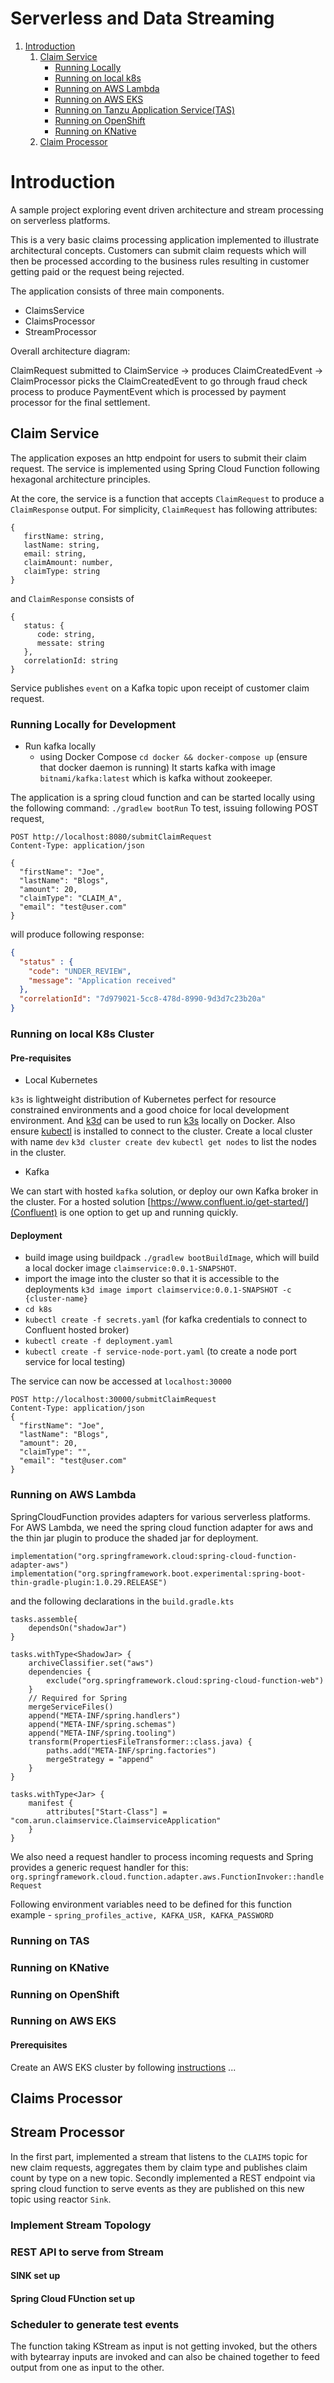 # Serverless and Data Streaming
1. [Introduction](#introduction-)
   1. [Claim Service](##claim-service)
      * [Running Locally](#running-locally-for-development)
      * [Running on local k8s](#running-on-local-k8s-cluster)
      * [Running on AWS Lambda](#running-on-aws-lambda)
      * [Running on AWS EKS](#running-on-aws-eks)
      * [Running on Tanzu Application Service(TAS)](#running-on-tas)
      * [Running on OpenShift](#running-on-openshift)
      * [Running on KNative](#running-on-knative)
   2. [Claim Processor](#claims-processor)

# Introduction 

A sample project exploring event driven architecture and stream processing on serverless platforms.

This is a very basic claims processing application implemented to illustrate architectural concepts. Customers can submit
claim requests which will then be processed according to the business rules resulting in customer getting paid or the
request being rejected.

The application consists of three main components.

- ClaimsService
- ClaimsProcessor
- StreamProcessor

Overall architecture diagram:

ClaimRequest submitted to ClaimService -> produces ClaimCreatedEvent -> ClaimProcessor picks the ClaimCreatedEvent to 
go through fraud check process to produce PaymentEvent which is processed by payment processor for the final settlement.


## Claim Service

The application exposes an http endpoint for users to submit their claim request. The service is implemented using 
Spring Cloud Function following hexagonal architecture principles.

At the core, the service is a function that accepts `ClaimRequest` to produce a `ClaimResponse` output. For simplicity,
`ClaimRequest` has following attributes:
```
{
   firstName: string,
   lastName: string,
   email: string,
   claimAmount: number,
   claimType: string
}
```

and `ClaimResponse` consists of
```
{
   status: {
      code: string,
      messate: string
   },
   correlationId: string
}
```

Service publishes `event` on a Kafka topic upon receipt of customer claim request.

### Running Locally for Development

- Run kafka locally
  - using Docker Compose
    `cd docker && docker-compose up` (ensure that docker daemon is running) It starts kafka with image 
    `bitnami/kafka:latest` which is kafka without zookeeper.

The application is a spring cloud function and can be started locally using the following command:
`./gradlew bootRun` 
To test, issuing following POST request,
```http request
POST http://localhost:8080/submitClaimRequest
Content-Type: application/json

{
  "firstName": "Joe",
  "lastName": "Blogs",
  "amount": 20,
  "claimType": "CLAIM_A",
  "email": "test@user.com"
}
```
will produce following response:
```json lines
{
  "status" : {
    "code": "UNDER_REVIEW",
    "message": "Application received"
  },
  "correlationId": "7d979021-5cc8-478d-8990-9d3d7c23b20a"
}
```

### Running on local K8s Cluster
#### Pre-requisites
- Local Kubernetes

`k3s` is lightweight distribution of Kubernetes perfect for resource constrained environments and a good choice for local
development environment. And [k3d](https://k3d.io/v5.4.9/#installation) can be used to run [k3s](https://k3s.io/) locally on Docker.
Also ensure [kubectl](https://kubernetes.io/docs/reference/kubectl/) is installed to connect to the cluster.
Create a local cluster with name `dev`
`k3d cluster create dev`
`kubectl get nodes` to list the nodes in the cluster.

- Kafka

We can start with hosted `kafka` solution, or deploy our own Kafka broker in the cluster. For a hosted solution
[https://www.confluent.io/get-started/](Confluent) is one option to get up and running quickly. 

#### Deployment

- build image using buildpack `./gradlew bootBuildImage`, which will build a local docker image `claimservice:0.0.1-SNAPSHOT`.
- import the image into the cluster so that it is accessible to the deployments
  `k3d image import claimservice:0.0.1-SNAPSHOT -c {cluster-name}`
- `cd k8s`
- `kubectl create -f secrets.yaml` (for kafka credentials to connect to Confluent hosted broker)
- `kubectl create -f deployment.yaml`
- `kubectl create -f service-node-port.yaml` (to create a node port service for local testing)

The service can now be accessed at `localhost:30000`

```http request
POST http://localhost:30000/submitClaimRequest
Content-Type: application/json
{
  "firstName": "Joe",
  "lastName": "Blogs",
  "amount": 20,
  "claimType": "",
  "email": "test@user.com"
}
```

### Running on AWS Lambda

SpringCloudFunction provides adapters for various serverless platforms. For AWS Lambda, we need
the spring cloud function adapter for aws and the thin jar plugin to produce the shaded jar for deployment.

```
implementation("org.springframework.cloud:spring-cloud-function-adapter-aws")
implementation("org.springframework.boot.experimental:spring-boot-thin-gradle-plugin:1.0.29.RELEASE")
```
and the following declarations in the `build.gradle.kts`

```
tasks.assemble{
	dependsOn("shadowJar")
}

tasks.withType<ShadowJar> {
    archiveClassifier.set("aws")
	dependencies {
		exclude("org.springframework.cloud:spring-cloud-function-web")
	}
	// Required for Spring
	mergeServiceFiles()
	append("META-INF/spring.handlers")
	append("META-INF/spring.schemas")
	append("META-INF/spring.tooling")
	transform(PropertiesFileTransformer::class.java) {
		paths.add("META-INF/spring.factories")
		mergeStrategy = "append"
	}
}

tasks.withType<Jar> {
	manifest {
		attributes["Start-Class"] = "com.arun.claimservice.ClaimserviceApplication"
	}
}

```
We also need a request handler to process incoming requests and Spring provides a generic request handler for this:
`org.springframework.cloud.function.adapter.aws.FunctionInvoker::handleRequest`

Following environment variables need to be defined for this function example  - `spring_profiles_active, KAFKA_USR, KAFKA_PASSWORD`

### Running on TAS
### Running on KNative
### Running on OpenShift
### Running on AWS EKS
#### Prerequisites

Create an AWS EKS cluster by following [instructions](https://docs.aws.amazon.com/eks/latest/userguide/getting-started.html) 
...

## Claims Processor

## Stream Processor

In the first part, implemented a stream that listens to the `CLAIMS` topic for new claim requests, aggregates them by claim type and publishes
claim count by type on a new topic. Secondly implemented a REST endpoint via spring cloud function to serve events as they are published
on this new topic using reactor `Sink`.

### Implement Stream Topology
### REST API to serve from Stream
#### SINK set up
#### Spring Cloud FUnction set up
### Scheduler to generate test events 



The function taking KStream as input is not getting invoked, but the others with bytearray inputs are invoked and can also
be chained together to feed output from one as input to the other.

